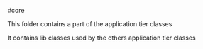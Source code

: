 #core

This folder contains a part of the application tier classes

It contains lib classes used by the others application tier classes
